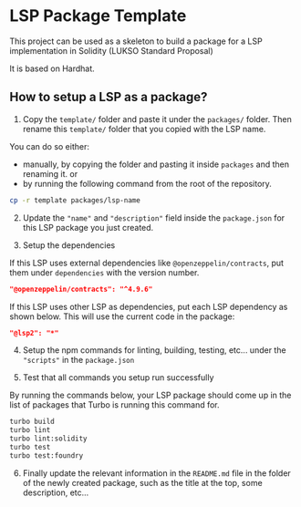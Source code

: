 # LSP Package Template

This project can be used as a skeleton to build a package for a LSP implementation in Solidity (LUKSO Standard Proposal)

It is based on Hardhat.

## How to setup a LSP as a package?

1. Copy the `template/` folder and paste it under the `packages/` folder. Then rename this `template/` folder that you copied with the LSP name.

You can do so either:

- manually, by copying the folder and pasting it inside `packages` and then renaming it.
  or
- by running the following command from the root of the repository.

```bash
cp -r template packages/lsp-name
```

2. Update the `"name"` and `"description"` field inside the `package.json` for this LSP package you just created.

3. Setup the dependencies

If this LSP uses external dependencies like `@openzeppelin/contracts`, put them under `dependencies` with the version number.

```json
"@openzeppelin/contracts": "^4.9.6"
```

If this LSP uses other LSP as dependencies, put each LSP dependency as shown below. This will use the current code in the package:

```json
"@lsp2": "*"
```

4. Setup the npm commands for linting, building, testing, etc... under the `"scripts"` in the `package.json`

5. Test that all commands you setup run successfully

By running the commands below, your LSP package should come up in the list of packages that Turbo is running this command for.

```bash
turbo build
turbo lint
turbo lint:solidity
turbo test
turbo test:foundry
```

6. Finally update the relevant information in the `README.md` file in the folder of the newly created package, such as the title at the top, some description, etc...

